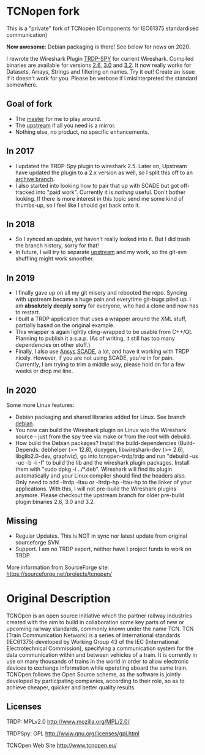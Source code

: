 # TCNopen fork
This is a "private" fork of TCNopen (Components for IEC61375 standardised communication)

**Now awesome**: 
Debian packaging is there! See below for news on 2020.

I rewrote the Wireshark Plugin [TRDP-SPY](trdp/spy/) for current Wireshark. Compiled binaries are available for versions [2.6](trdp/spy/plugins/2.6/epan), [3.0](trdp/spy/plugins/3.0/epan) and [3.2](trdp/spy/plugins/3.2/epan). It now really works for Datasets, Arrays, Strings and filtering on names. Try it out! Create an issue if it doesn't work for you. Please be verbose if I misinterpreted the standard somewhere.

## Goal of fork
 - The [master](https://github.com/T12z/TCNopen/tree/master) for me to play around.
 - The [upstream](https://github.com/T12z/TCNopen/tree/upstream) if all you need is a mirror.
 - Nothing else, no product, no specific enhancements.

## In 2017
 - I updated the TRDP-Spy plugin to wireshark 2.5. Later on, Upstream have updated the plugin to a 2.x version as well, so I split this off to an [archive branch](https://github.com/T12z/TCNopen/tree/wireshark2.5). 
 - I also started into looking how to pair that up with SCADE but got off-tracked into "paid work". Currently it is *nothing* useful. Don't bother looking. If there is more interest in this topic send me some kind of thumbs-up, so I feel like I should get back onto it.
 
## In 2018
 - So I synced an update, yet haven't really looked into it. But I did trash the branch history, sorry for that!
 - In future, I will try to separate [upstream](https://github.com/T12z/TCNopen/tree/upstream) and my work, so the git-svn shuffling might work smoother.

## In 2019
 - I finally gave up on all my git misery and rebooted the repo. Syncing with upstream became a huge pain and everytime git-bugs piled up. I am **absolutely deeply sorry** for everyone, who had a clone and now has to restart.
 - I built a TRDP application that uses a wrapper around the XML stuff, partially based on the original example.
 - This wrapper is again lightly cling-wrapped to be usable from C++/Qt. Planning to publish it a.s.a.p. (As of writing, it still has too many dependencies on other stuff.)
 - Finally, I also use [Ansys SCADE](https://www.ansys.com/de-de/products/embedded-software/ansys-scade-suite), a lot, and have it working with TRDP nicely. However, if you are not using SCADE, you're in for pain. Currently, I am trying to trim a middle way, please hold on for a few weeks or drop me line.

## In 2020
 Some more Linux features:
 - Debian packaging and shared libraries added for Linux. See branch  [debian](https://github.com/T12z/TCNopen/tree/debian).
 - You now can build the Wireshark plugin on Linux w/o the Wireshark source - just from the spy tree via make or from the root with debuild.
 - How build the Debian packages? Install the build-dependencies (Build-Depends: debhelper (>= 12.8), doxygen, libwireshark-dev (>= 2.6), libglib2.0-dev, graphviz), go into tcnopen-trdp/trdp and run "debuild -us -uc -b -i -I" to build the lib and the wireshark plugin packages. Install them with "sudo dpkg -i ../*.deb". Wireshark will find its plugin automatically and your Linux compiler should find the headers also. Only need to add -ltrdp -ltau or -ltrdp-hp -ltau-hp to the linker of your applications.
 With this, I will not pre-build the Wireshark plugins anymore. Please checkout the upstream branch for older pre-build plugin binaries 2.6, 3.0 and 3.2.
 
## Missing
 - Regular Updates. This is NOT in sync nor latest update from original sourceforge SVN
 - Support. I am no TRDP expert, neither have I project funds to work on TRDP

More information from SourceForge site: https://sourceforge.net/projects/tcnopen/

# Original Description

TCNOpen is an open source initiative which the partner railway industries created with the aim to build in collaboration some key parts of new or upcoming railway standards, commonly known under the name TCN.
TCN (Train Communication Network) is a series of international standards (IEC61375) developed by Working Group 43 of the IEC (International Electrotechnical Commission), specifying a communication system for the data communication within and between vehicles of a train. It is currently in use on many thousands of trains in the world in order to allow electronic devices to exchange information while operating aboard the same train.
TCNOpen follows the Open Source scheme, as the software is jointly developed by participating companies, according to their role, so as to achieve cheaper, quicker and better quality results.

## Licenses

TRDP: MPLv2.0 http://www.mozilla.org/MPL/2.0/ 

TRDPSpy: GPL http://www.gnu.org/licenses/gpl.html 

TCNOpen Web Site http://www.tcnopen.eu/
